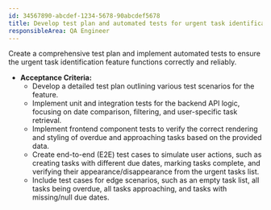 ```yaml
---
id: 34567890-abcdef-1234-5678-90abcdef5678
title: Develop test plan and automated tests for urgent task identification
responsibleArea: QA Engineer
---
```

Create a comprehensive test plan and implement automated tests to ensure the urgent task identification feature functions correctly and reliably.

*   **Acceptance Criteria:**
    *   Develop a detailed test plan outlining various test scenarios for the feature.
    *   Implement unit and integration tests for the backend API logic, focusing on date comparison, filtering, and user-specific task retrieval.
    *   Implement frontend component tests to verify the correct rendering and styling of overdue and approaching tasks based on the provided data.
    *   Create end-to-end (E2E) test cases to simulate user actions, such as creating tasks with different due dates, marking tasks complete, and verifying their appearance/disappearance from the urgent tasks list.
    *   Include test cases for edge scenarios, such as an empty task list, all tasks being overdue, all tasks approaching, and tasks with missing/null due dates.